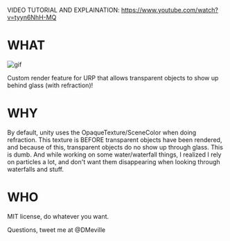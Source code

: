 VIDEO TUTORIAL AND EXPLAINATION: https://www.youtube.com/watch?v=tyyn6NhH-MQ

# WHAT
![gif](https://i.imgur.com/uzTgcOK.gif)

Custom render feature for URP that allows transparent objects to show up behind glass (with refraction)!

# WHY

By default, unity uses the OpaqueTexture/SceneColor when doing refraction.  This texture is BEFORE transparent objects have been rendered, and because of this, transparent objects do no show up through glass. This is dumb. And while working on some water/waterfall things, I realized I rely on particles a lot, and don't want them disappearing when looking through waterfalls and stuff.

# WHO

MIT license, do whatever you want.

Questions, tweet me at @DMeville

